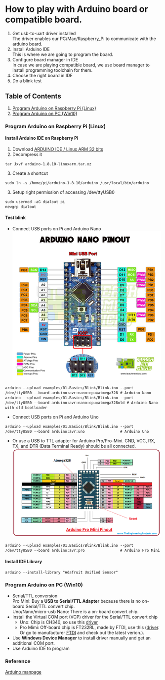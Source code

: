 # How to play with Arduino board or compatible board.
1. Get usb-to-uart driver installed
<br/>The driver enables our PC/Mac/Raspberry_Pi to communicate with the arduino board.
2. Install Arduino IDE<br/>
This is where we are going to program the board.
3. Configure board manager in IDE<br/>
In case we are playing compatible board, we use board manager to install programming toolchain for them. 
4. Choose the right board in IDE
5. Do a blink test
## Table of Contents
1. [Program Arduino on Raspberry Pi (Linux)](#Linux)  
1. [Program Arduino on PC (Win10)](#Win10)  
### Program Arduino on Raspberry Pi (Linux)<a name="Linux"></a>
#### Install Arduino IDE on Raspberry Pi
1. Download [ARDUINO IDE / Linux ARM 32 bits](https://www.arduino.cc/en/Main/Software)
2. Decompress it
```shell
tar Jxvf arduino-1.8.10-linuxarm.tar.xz
```
3. Create a shortcut
```shell
sudo ln -s /home/pi/arduino-1.8.10/arduino /usr/local/bin/arduino
```
3. Setup right permission of accessing /dev/ttyUSB0
```shell 
sudo usermod -aG dialout pi 
newgrp dialout
```
#### Test blink 
* Connect USB ports on Pi and Arduino Nano 
![alt text](https://github.com/xg590/IoT/blob/master/Arduino/Arduino_Nano_Pinout.jpg?raw=true "Nano")
```shell
arduino --upload examples/01.Basics/Blink/Blink.ino --port /dev/ttyUSB0 --board arduino:avr:nano:cpu=atmega328 # Arduino Nano 
arduino --upload examples/01.Basics/Blink/Blink.ino --port /dev/ttyUSB0 --board arduino:avr:nano:cpu=atmega328old # Arduino Nano with old bootloader
```
* Connect USB ports on Pi and Arduino Uno
```shell
arduino --upload examples/01.Basics/Blink/Blink.ino --port /dev/ttyUSB0 --board arduino:avr:uno                # Arduino Uno
```
* Or use a USB to TTL adapter for Arduino Pro/Pro-Mini. GND, VCC, RX, TX, and DTR (Data Terminal Ready) should be all connected.
![alt text](https://github.com/xg590/IoT/blob/master/Arduino/Arduino_Pro_Mini_Pinout.png?raw=true "Pro_Mini") 
```shell 
arduino --upload examples/01.Basics/Blink/Blink.ino --port /dev/ttyUSB0 --board arduino:avr:pro                # Arduino Pro Mini
``` 
#### Install IDE Library
```shell
arduino --install-library "Adafruit Unified Sensor"
```
### Program Arduino on PC (Win10)<a name="Win10"></a>
* Serial/TTL conversion <br/>
Pro Mini: Buy a <b>USB to Serial/TTL Adapter</b> because there is no on-board Serial/TTL convert chip.<br/>
Uno/Nano/micro-usb Nano: There is a on-board convert chip.
* Install the Virtual COM port (VCP) driver for the Serial/TTL convert chip  
  * Uno: Chip is CH340, so use this [driver](https://github.com/xg590/IoT/raw/master/Arduino/CH341SER.EXE)
  * Pro Mimi: Off-board chip is FT232RL, made by FTDI, use this ([driver](https://github.com/xg590/IoT/raw/master/Arduino/CDM%20v2.12.28%20WHQL%20Certified.zip). Or go to manufacturer [FTDI](https://www.ftdichip.com/Drivers/VCP.htm) and check out the latest verion.). 
* Use <b>Windows Device Manager</b> to install driver manually and get an additional COM port.
* Use Arduino IDE to program 
### Reference
[Arduino manpage](https://github.com/arduino/Arduino/blob/master/build/shared/manpage.adoc)
